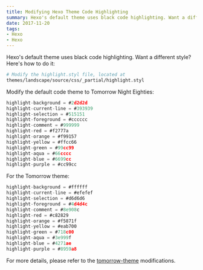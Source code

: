 ```yaml
---
title: Modifying Hexo Theme Code Highlighting
summary: Hexo's default theme uses black code highlighting. Want a different style? This article explains how to modify Hexo theme code highlighting styles.
date: 2017-11-20
tags:
- Hexo
- Hexo
---
```


Hexo's default theme uses black code highlighting. Want a different style?  Here's how to do it:

```bash
# Modify the highlight.styl file, located at
themes/landscape/source/css/_partial/highlight.styl
```

Modify the default code theme to Tomorrow Night Eighties:

```js
highlight-background = #2d2d2d
highlight-current-line = #393939
highlight-selection = #515151
highlight-foreground = #cccccc
highlight-comment = #999999
highlight-red = #f2777a
highlight-orange = #f99157
highlight-yellow = #ffcc66
highlight-green = #99cc99
highlight-aqua = #66cccc
highlight-blue = #6699cc
highlight-purple = #cc99cc
```

For the Tomorrow theme:

```js
highlight-background = #ffffff
highlight-current-line = #efefef
highlight-selection = #d6d6d6
highlight-foreground = #4d4d4c
highlight-comment = #8e908c
highlight-red = #c82829
highlight-orange = #f5871f
highlight-yellow = #eab700
highlight-green = #718c00
highlight-aqua = #3e999f
highlight-blue = #4271ae
highlight-purple = #8959a8
```

For more details, please refer to the [tomorrow-theme](https://github.com/chriskempson/tomorrow-theme) modifications.